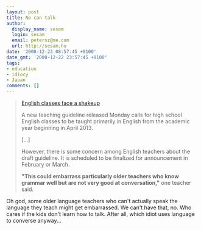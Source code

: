 ```yaml
---
layout: post
title: No can talk
author:
  display_name: sesam
  login: sesam
  email: petersz@me.com
  url: http://sesam.hu
date: '2008-12-23 08:57:45 +0100'
date_gmt: '2008-12-22 23:57:45 +0100'
tags:
- education
- idiocy
- Japan
comments: []
---
```


> [English classes face a shakeup](http://search.japantimes.co.jp/rss/nn20081223a2.html)
> 
> A new teaching guideline released Monday calls for high school English classes to be taught primarily in English from the academic year beginning in April 2013.
> 
> [...]
> 
> However, there is some concern among English teachers about the draft guideline. It is scheduled to be finalized for announcement in February or March.
> 
> **"This could embarrass particularly older teachers who know grammar well but are not very good at conversation,"** one teacher said.

Oh god, some older language teachers who can't actually speak the language they teach might get embarrassed. We can't have that, no. Who cares if the kids don't learn how to talk. After all, which idiot uses language to converse anyway...
